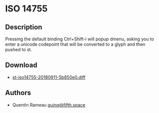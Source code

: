 ISO 14755
=========

Description
-----------

Pressing the default binding Ctrl+Shift-i will popup dmenu, asking
you to enter a unicode codepoint that will be converted to a glyph
and then pushed to st.

Download
--------

* [st-iso14755-20180911-5b850e0.diff](st-iso14755-20180911-5b850e0.diff)

Authors
-------

* Quentin Rameau <quinq@fifth.space>
